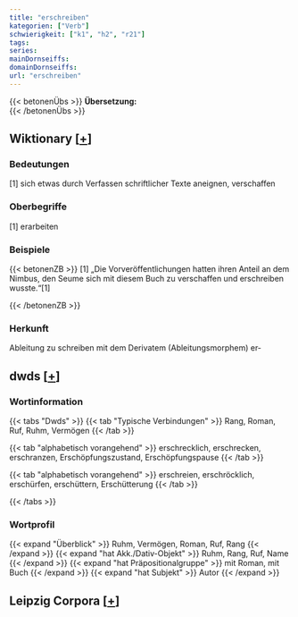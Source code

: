 ```yaml
---
title: "erschreiben"
kategorien: ["Verb"]
schwierigkeit: ["k1", "h2", "r21"]
tags:
series:
mainDornseiffs:
domainDornseiffs:
url: "erschreiben"
---
```


{{< betonenÜbs >}}
**Übersetzung:**  
{{< /betonenÜbs >}}

## Wiktionary [[+](https://de.wiktionary.org/wiki/erschreiben)]

### Bedeutungen
[1] sich etwas durch Verfassen schriftlicher Texte aneignen, verschaffen  

### Oberbegriffe
[1] erarbeiten  

### Beispiele
{{< betonenZB >}}
[1] „Die Vorveröffentlichungen hatten ihren Anteil an dem Nimbus, den Seume sich mit diesem Buch zu verschaffen und erschreiben wusste.“[1]  

{{< /betonenZB >}}
### Herkunft
Ableitung zu schreiben mit dem Derivatem (Ableitungsmorphem) er-  



## dwds [[+](https://www.dwds.de/wb/erschreiben)]

### Wortinformation
{{< tabs "Dwds" >}}
{{< tab "Typische Verbindungen" >}}
Rang, Roman, Ruf, Ruhm, Vermögen
{{< /tab >}}

{{< tab "alphabetisch vorangehend" >}}
erschrecklich, erschrecken, erschranzen, Erschöpfungszustand, Erschöpfungspause
{{< /tab >}}

{{< tab "alphabetisch vorangehend" >}}
erschreien, erschröcklich, erschürfen, erschüttern, Erschütterung
{{< /tab >}}

{{< /tabs >}}

### Wortprofil
{{< expand "Überblick" >}} Ruhm, Vermögen, Roman, Ruf, Rang {{< /expand >}}
{{< expand "hat Akk./Dativ-Objekt" >}} Ruhm, Rang, Ruf, Name {{< /expand >}}
{{< expand "hat Präpositionalgruppe" >}} mit Roman, mit Buch {{< /expand >}}
{{< expand "hat Subjekt" >}} Autor {{< /expand >}}

## Leipzig Corpora [[+](https://corpora.uni-leipzig.de/en/res?word=erschreiben&corpusId=deu_newscrawl-public_2018)]

